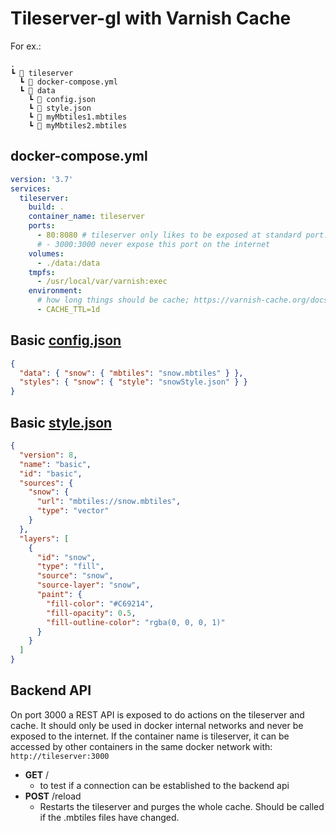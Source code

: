 # Tileserver-gl with Varnish Cache

For ex.:

```
.
┗ 📂 tileserver
  ┗ 📜 docker-compose.yml
  ┗ 📂 data
    ┗ 📜 config.json
    ┗ 📜 style.json
    ┗ 📜 myMbtiles1.mbtiles
    ┗ 📜 myMbtiles2.mbtiles
```


## docker-compose.yml

```yaml
version: '3.7'
services: 
  tileserver:
    build: .
    container_name: tileserver
    ports: 
      - 80:8080 # tileserver only likes to be exposed at standard port: 80/443
      # - 3000:3000 never expose this port on the internet
    volumes: 
      - ./data:/data
    tmpfs: 
      - /usr/local/var/varnish:exec
    environment: 
      # how long things should be cache; https://varnish-cache.org/docs/6.3/reference/vcl.html#durations
      - CACHE_TTL=1d
```

## Basic [config.json](https://tileserver.readthedocs.io/en/latest/config.html)

```json
{
  "data": { "snow": { "mbtiles": "snow.mbtiles" } },
  "styles": { "snow": { "style": "snowStyle.json" } }
}
```

## Basic [style.json](https://docs.mapbox.com/mapbox-gl-js/style-spec/root/)

```json
{
  "version": 8,
  "name": "basic",
  "id": "basic",
  "sources": {
    "snow": {
      "url": "mbtiles://snow.mbtiles",
      "type": "vector"
    }
  },
  "layers": [
    {
      "id": "snow",
      "type": "fill",
      "source": "snow",
      "source-layer": "snow",
      "paint": {
        "fill-color": "#C69214",
        "fill-opacity": 0.5,
        "fill-outline-color": "rgba(0, 0, 0, 1)"
      }
    }
  ]
}
```

## Backend API
On port 3000 a REST API is exposed to do actions on the tileserver and cache. It should only be used in docker internal networks and never be exposed to the internet. If the container name is tileserver, it can be accessed by other containers in the same docker network with: `http://tileserver:3000`

* **GET** /
  * to test if a connection can be established to the backend api
* **POST** /reload
  * Restarts the tileserver and purges the whole cache. Should be called if the .mbtiles files have changed.
